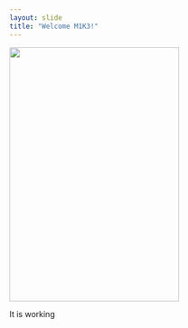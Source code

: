 ```yaml
---
layout: slide
title: "Welcome M1K3!"
---
```


<div class="r-stack">
  
  <img class="fragment" src="/image/bg.jpeg" width="300" height="450">
</div>

It is working 



